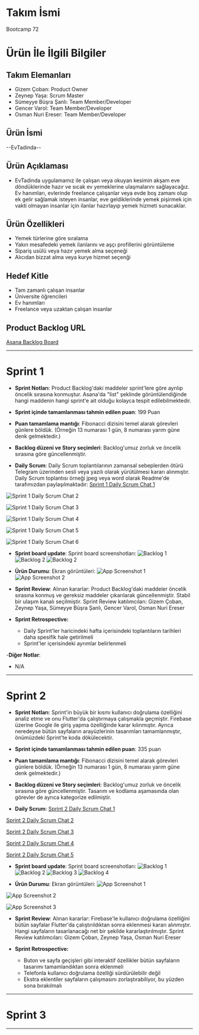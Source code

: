 # **Takım İsmi**

Bootcamp 72

# Ürün İle İlgili Bilgiler

## Takım Elemanları

- Gizem Çoban: Product Owner
- Zeynep Yaşa: Scrum Master
- Sümeyye Büşra Şanlı: Team Member/Developer
- Gencer Varol: Team Member/Developer
- Osman Nuri Ereser: Team Member/Developer

## Ürün İsmi

--EvTadinda--

## Ürün Açıklaması

- EvTadinda uygulamamız ile çalışan veya okuyan kesimin akşam eve döndüklerinde hazır ve sıcak ev yemeklerine ulaşmalarını sağlayacağız. Ev hanımları, evlerinde freelance çalışanlar veya evde boş zamanı olup ek gelir sağlamak isteyen insanlar, eve geldiklerinde yemek pişirmek için vakti olmayan insanlar için ilanlar hazırlayıp yemek hizmeti sunacaklar.

## Ürün Özellikleri

- Yemek türlerine göre sıralama
- Yakın mesafedeki yemek ilanlarını ve aşçı profillerini görüntüleme
- Sipariş usülü veya hazır yemek alma seçeneği
- Alıcıdan bizzat alma veya kurye hizmet seçenği

## Hedef Kitle

- Tam zamanlı çalışan insanlar
- Üniversite öğrencileri
- Ev hanımları
- Freelance veya uzaktan çalışan insanlar

## Product Backlog URL

[Asana Backlog Board](https://app.asana.com/0/1202215990703336/board)

---

# Sprint 1

- **Sprint Notları**: Product Backlog'daki maddeler sprint'lere göre ayrılıp öncelik sırasına konmuştur. Asana'da "list" şeklinde görüntülendiğinde hangi maddenin hangi sprint'e ait olduğu kolayca tespit edilebilmektedir.

- **Sprint içinde tamamlanması tahmin edilen puan**: 199 Puan

- **Puan tamamlama mantığı**: Fibonacci dizisini temel alarak görevleri günlere böldük. (Örneğin 13 numarası 1 gün, 8 numarası yarım güne denk gelmektedir.)

- **Backlog düzeni ve Story seçimleri**: Backlog'umuz zorluk ve öncelik sırasına göre güncellenmiştir.

- **Daily Scrum**: Daily Scrum toplantılarının zamansal sebeplerden ötürü Telegram üzerinden sesli veya yazılı olarak yürütülmesi kararı alınmıştır. Daily Scrum toplantısı örneği jpeg veya word olarak Readme'de tarafımızdan paylaşılmaktadır: [Sprint 1 Daily Scrum Chat 1](https://github.com/gizemcobannnn/flutter_72/blob/main/Bootcamp72Scrum-main/ProjectManagement/Sprint1Documents/dailysprint1.PNG)

![Sprint 1 Daily Scrum Chat 2](https://github.com/gizemcobannnn/flutter_72/blob/main/Bootcamp72Scrum-main/ProjectManagement/Sprint1Documents/dailysprint2.PNG)

![Sprint 1 Daily Scrum Chat 3](https://github.com/gizemcobannnn/flutter_72/blob/main/Bootcamp72Scrum-main/ProjectManagement/Sprint1Documents/dailysprint4.PNG)

![Sprint 1 Daily Scrum Chat 4](https://github.com/gizemcobannnn/flutter_72/blob/main/Bootcamp72Scrum-main/ProjectManagement/Sprint1Documents/dailysprint5.PNG)

![Sprint 1 Daily Scrum Chat 5](https://github.com/gizemcobannnn/flutter_72/blob/main/Bootcamp72Scrum-main/ProjectManagement/Sprint1Documents/dailysprint6.PNG)

![Sprint 1 Daily Scrum Chat 6](https://github.com/gizemcobannnn/flutter_72/blob/main/Bootcamp72Scrum-main/ProjectManagement/Sprint1Documents/dailysprint7.PNG)

- **Sprint board update**: Sprint board screenshotları: 
![Backlog 1](https://github.com/gizemcobannnn/flutter_72/blob/ea16b145ac61e9ed178564db54f0e2ab64597f8c/Bootcamp72Scrum-main/ProjectManagement/Sprint1Documents/productbacklog1.png) 
![Backlog 2](https://github.com/gizemcobannnn/flutter_72/blob/ea16b145ac61e9ed178564db54f0e2ab64597f8c/Bootcamp72Scrum-main/ProjectManagement/Sprint1Documents/productbacklog2.png) 
![Backlog 2](https://github.com/gizemcobannnn/flutter_72/blob/main/Bootcamp72Scrum-main/ProjectManagement/Sprint1Documents/productbacklog3.png)

- **Ürün Durumu**: Ekran görüntüleri:
 ![App Screenshot 1](https://github.com/gizemcobannnn/flutter_72/blob/main/Bootcamp72Scrum-main/ProjectManagement/Sprint1Documents/productss1.JPG) 
 ![App Screenshot 2](https://github.com/gizemcobannnn/flutter_72/blob/main/Bootcamp72Scrum-main/ProjectManagement/Sprint1Documents/productss2.JPG) 

- **Sprint Review**: 
Alınan kararlar: Product Backlog'daki maddeler öncelik sırasına konmuş ve gereksiz maddeler çıkarılarak güncellenmiştir. Stabil bir ulaşım kanalı seçilmiştir.  Sprint Review katılımcıları: Gizem Çoban, Zeynep Yaşa, Sümeyye Büşra Şanlı, Gencer Varol, Osman Nuri Ereser

- **Sprint Retrospective:**
  - Daily Sprint'ler haricindeki hafta içerisindeki toplantıların tarihleri daha spesifik hale getirilmeli
  - Sprint'ler içerisindeki ayrımlar belirlenmeli

-**Diğer Notlar**:
- N/A

---

# Sprint 2
- **Sprint Notları**: Sprint'in büyük bir kısmı kullanıcı doğrulama özelliğini analiz etme ve onu Flutter'da çalıştırmaya çalışmakla geçmiştir. Firebase üzerine Google ile giriş yapma özelliğinde karar kılınmıştır. Ayrıca neredeyse bütün sayfaların arayüzlerinin tasarımları tamamlanmıştır, önümüzdeki Sprint'te koda dökülecektir. 

- **Sprint içinde tamamlanması tahmin edilen puan**: 335 puan

- **Puan tamamlama mantığı**: Fibonacci dizisini temel alarak görevleri günlere böldük. (Örneğin 13 numarası 1 gün, 8 numarası yarım güne denk gelmektedir.)

- **Backlog düzeni ve Story seçimleri**: Backlog'umuz zorluk ve öncelik sırasına göre güncellenmiştir. Tasarım ve kodlama aşamasında olan görevler de ayrıca kategorize edilmiştir.

- **Daily Scrum**: [Sprint 2 Daily Scrum Chat 1](https://github.com/gizemcobannnn/flutter_72/blob/0b21052fb0bf431c38f0beda3e457737265d539d/Bootcamp72Scrum-main/ProjectManagement/Sprint2Documents/dailysprint1.png)

[Sprint 2 Daily Scrum Chat 2](https://github.com/gizemcobannnn/flutter_72/blob/0b21052fb0bf431c38f0beda3e457737265d539d/Bootcamp72Scrum-main/ProjectManagement/Sprint2Documents/dailysprint2.png)

[Sprint 2 Daily Scrum Chat 3](https://github.com/gizemcobannnn/flutter_72/blob/0b21052fb0bf431c38f0beda3e457737265d539d/Bootcamp72Scrum-main/ProjectManagement/Sprint2Documents/dailysprint3.jpg)

[Sprint 2 Daily Scrum Chat 4](https://github.com/gizemcobannnn/flutter_72/blob/0b21052fb0bf431c38f0beda3e457737265d539d/Bootcamp72Scrum-main/ProjectManagement/Sprint2Documents/dailysprint4.jpg)

[Sprint 2 Daily Scrum Chat 5](https://github.com/gizemcobannnn/flutter_72/blob/0b21052fb0bf431c38f0beda3e457737265d539d/Bootcamp72Scrum-main/ProjectManagement/Sprint2Documents/dailysprint5.jpg)

- **Sprint board update**: Sprint board screenshotları: 
![Backlog 1](https://github.com/gizemcobannnn/flutter_72/blob/0b21052fb0bf431c38f0beda3e457737265d539d/Bootcamp72Scrum-main/ProjectManagement/Sprint2Documents/productbacklog1.png) 
![Backlog 2](https://github.com/gizemcobannnn/flutter_72/blob/0b21052fb0bf431c38f0beda3e457737265d539d/Bootcamp72Scrum-main/ProjectManagement/Sprint2Documents/productbacklog2.png) 
![Backlog 3](https://github.com/gizemcobannnn/flutter_72/blob/0b21052fb0bf431c38f0beda3e457737265d539d/Bootcamp72Scrum-main/ProjectManagement/Sprint2Documents/productbacklog3.png) 
![Backlog 4](https://github.com/gizemcobannnn/flutter_72/blob/0b21052fb0bf431c38f0beda3e457737265d539d/Bootcamp72Scrum-main/ProjectManagement/Sprint2Documents/productbacklog4.png)

- **Ürün Durumu**: Ekran görüntüleri: 
![App Screenshot 1](https://github.com/gizemcobannnn/flutter_72/blob/0b21052fb0bf431c38f0beda3e457737265d539d/Bootcamp72Scrum-main/ProjectManagement/Sprint2Documents/productss1.png) 

![App Screenshot 2](https://github.com/gizemcobannnn/flutter_72/blob/0b21052fb0bf431c38f0beda3e457737265d539d/Bootcamp72Scrum-main/ProjectManagement/Sprint2Documents/productss2.png) 

![App Screenshot 3](https://github.com/gizemcobannnn/flutter_72/blob/0b21052fb0bf431c38f0beda3e457737265d539d/Bootcamp72Scrum-main/ProjectManagement/Sprint2Documents/productss3.png)

- **Sprint Review**: 
Alınan kararlar: Firebase'le kullanıcı doğrulama özelliğini bütün sayfalar Flutter'da çalıştırıldıktan sonra eklenmesi kararı alınmıştır. Hangi sayfaların tasarlanacağı net bir şekilde kararlaştırılmıştır. Sprint Review katılımcıları: Gizem Çoban, Zeynep Yaşa, Osman Nuri Ereser

- **Sprint Retrospective:**
  - Buton ve sayfa geçişleri gibi interaktif özellikler bütün sayfaların tasarımı tamamlandıktan sonra eklenmeli
  - Telefonla kullanıcı doğrulama özelliği sürdürülebilir değil
  - Ekstra eklentiler sayfaların çalışmasını zorlaştırabiliyor, bu yüzden sona bırakılmalı

---

# Sprint 3

---

